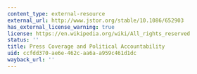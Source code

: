 ```yaml
---
content_type: external-resource
external_url: http://www.jstor.org/stable/10.1086/652903
has_external_license_warning: true
license: https://en.wikipedia.org/wiki/All_rights_reserved
status: ''
title: Press Coverage and Political Accountability
uid: ccfdd370-ae6e-462c-aa6a-a959c461d1dc
wayback_url: ''
---
```

